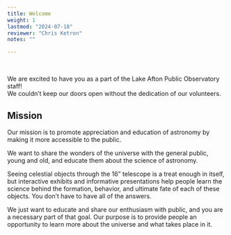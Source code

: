 ```yaml
---
title: Welcome
weight: 1
lastmod: "2024-07-18"
reviewer: "Chris Ketron"
notes: ""

---
```


<br/>

We are excited to have you as a part of the Lake Afton Public Observatory staff!  
We couldn’t keep our doors open without the dedication of our volunteers. 

## Mission

Our mission is to promote appreciation and education of astronomy by making it more accessible to the public. 

We want to share the wonders of the universe with the general public, young and old, and educate them about the science of astronomy. 

Seeing celestial objects through the 16” telescope is a treat enough in itself, but interactive exhibits and informative presentations help people learn the science behind the formation, behavior, and ultimate fate of each of these objects. You don’t have to have all of the answers.  

We just want to educate and share our enthusiasm with public, and you are a necessary part of that goal. Our purpose is to provide people an opportunity to learn more about the universe and what takes place in it.
